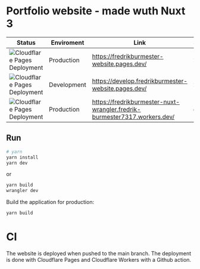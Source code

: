 # Portfolio website - made wuth Nuxt 3

| Status | Enviroment | Link | SSR | Method |
|---|---|---|---|---|
| ![Cloudflare Pages Deployment](https://github.com/fredrikburmester/fredrikburmester-nuxt/actions/workflows/cloudflare.yaml/badge.svg) | Production | <https://fredrikburmester-website.pages.dev/> | ❌ | Static |
| ![Cloudflare Pages Deployment](https://github.com/fredrikburmester/fredrikburmester-nuxt/actions/workflows/cloudflare-develop.yaml/badge.svg) | Development | <https://develop.fredrikburmester-website.pages.dev/> | ❌ | Static |
| ![Cloudflare Pages Deployment](https://github.com/fredrikburmester/fredrikburmester-nuxt/actions/workflows/cloudflare-wrangler.yaml/badge.svg) |Production| <https://fredrikburmester-nuxt-wrangler.fredrik-burmester7317.workers.dev/> | ✅ | CF Workers |

## Run

```bash
# yarn
yarn install
yarn dev
```

or

```bash
yarn build
wrangler dev
```

Build the application for production:

```bash
yarn build
```

# CI

The website is deployed when pushed to the main branch. The deployment is done with Cloudflare Pages and Cloudflare Workers with a Github action.
